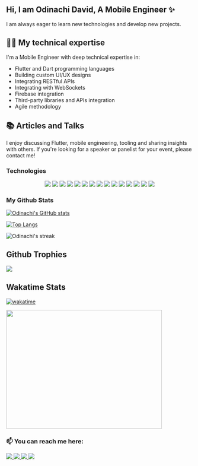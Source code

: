 <body id="top">  

## Hi, I am Odinachi David, A Mobile Engineer ✨

I am always eager to learn new technologies and develop new projects. </p>

## 👨‍💻 My technical expertise

I'm a Mobile Engineer with deep technical expertise in:

- Flutter and Dart programming languages
- Building custom UI/UX designs
- Integrating RESTful APIs
- Integrating with WebSockets
- Firebase integration
- Third-party libraries and APIs integration
- Agile methodology

<!-- ## 🚀 My achievements 

- Successfully led the development of [Project Name], which has been downloaded over [Number] times from the App Store and Google Play Store.
- Created [Number] custom Flutter widgets that have been used in multiple projects.
- Developed a Flutter plugin that has been downloaded and used by over [Number] developers worldwide. -->

## 📚 Articles and Talks

I enjoy discussing Flutter, mobile engineering, tooling and sharing insights with others. If you're looking for a
speaker or panelist for your event, please contact me!

### Technologies

<p align="center">
    <img src="https://img.shields.io/badge/Flutter-02569B?style=for-the-badge&logo=flutter&logoColor=white" />
    <img src="https://img.shields.io/badge/SwiftUI-FA7343?style=for-the-badge&logo=swift&logoColor=white" />
    <img src="https://img.shields.io/badge/Kotlin-0095D5?style=for-the-badge&logo=kotlin&logoColor=white" />
    <img src="https://img.shields.io/badge/Go-00ADD8?style=for-the-badge&logo=go&logoColor=white" />
    <img src="https://img.shields.io/badge/Firebase-FFCA28?style=for-the-badge&logo=firebase&logoColor=white" />
    <img src="https://img.shields.io/badge/Supabase-3ECF8E?style=for-the-badge&logo=supabase&logoColor=white" />
    <img src="https://img.shields.io/badge/JavaScript-323330?style=for-the-badge&logo=javascript&logoColor=F7DF1E" />
    <img src="https://img.shields.io/badge/Git-F05032?style=for-the-badge&logo=git&logoColor=white" />
    <img src="https://img.shields.io/badge/AWS%20Amplify-FF9900?style=for-the-badge&logo=awsamplify&logoColor=white" />
    <img src="https://img.shields.io/badge/Codemagic-2D2E83?style=for-the-badge&logo=codemagic&logoColor=white" />
    <img src="https://img.shields.io/badge/MongoDB-47A248?style=for-the-badge&logo=mongodb&logoColor=white" />
    <img src="https://img.shields.io/badge/GraphQL-E10098?style=for-the-badge&logo=graphql&logoColor=white" />
    <img src="https://img.shields.io/badge/Agora-0096FF?style=for-the-badge&logo=agora&logoColor=white" />
    <img src="https://img.shields.io/badge/100ms-FF2D20?style=for-the-badge&logo=100ms&logoColor=white" />
    <img src="https://img.shields.io/badge/WebSocket-1E8EBC?style=for-the-badge&logo=websocket&logoColor=white" />
</p>

### My Github Stats

[![Odinachi's GitHub stats](https://github-readme-stats.vercel.app/api?username=Odinachi&count_private=true&show_icons=true&theme=vue-dark)](https://github.com/Odinachi)

[![Top Langs](https://github-readme-stats.vercel.app/api/top-langs/?username=Odinachi&langs_count=8&layout=compact&theme=vue-dark)](https://github.com/Odinachi)

<p><img align="center" src="https://github-readme-streak-stats.herokuapp.com?user=Odinachi&theme=vue-dark&hide_border=true&date_format=j%20M%5B%20Y%5D" alt="Odinachi's streak" /></p>

## Github Trophies

<img src="https://github-profile-trophy.vercel.app/?username=Odinachi&theme=algolia&column=5">

## Wakatime Stats

[![wakatime](https://wakatime.com/badge/user/de292009-a573-4d1b-a7c9-13313653c981.svg)](https://wakatime.com/@de292009-a573-4d1b-a7c9-13313653c981)

 <p>
    <img src="https://wakatime.com/share/@Odinachi/399d3a13-aa62-4a9d-b6da-67eb1474aac2.svg" height="320" width="420">
 </p> 

### 📫 You can reach me here:

<a href="https://www.linkedin.com/in/odinachi-david/" target="_blank">
    <img src="https://img.shields.io/badge/linkedin-%230077B5.svg?&style=for-the-badge&logo=linkedin&logoColor=white" />
  </a>

<a href="mailto:odinachidavid@yahoo.com" target="_blank">
    <img src="https://img.shields.io/badge/Yahoo%20Mail-6001D2?style=for-the-badge&logo=yahoo&logoColor=white" />
</a>
 <a href="https://twitter.com/odinachidavid" target="_blank">
  <img src="https://img.shields.io/badge/Twitter-1DA1F2?style=for-the-badge&logo=twitter&logoColor=white">
 </a>
<a href="https://odinachi.hashnode.dev" target="_blank">
    <img src="https://img.shields.io/badge/Hashnode-2962FF?style=for-the-badge&logo=hashnode&logoColor=white" />
</a>



</body>
